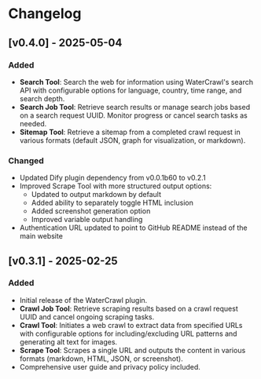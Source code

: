 # Changelog

## [v0.4.0] - 2025-05-04
### Added
- **Search Tool**: Search the web for information using WaterCrawl's search API with configurable options for language, country, time range, and search depth.
- **Search Job Tool**: Retrieve search results or manage search jobs based on a search request UUID. Monitor progress or cancel search tasks as needed.
- **Sitemap Tool**: Retrieve a sitemap from a completed crawl request in various formats (default JSON, graph for visualization, or markdown).

### Changed
- Updated Dify plugin dependency from v0.0.1b60 to v0.2.1
- Improved Scrape Tool with more structured output options:
  - Updated to output markdown by default
  - Added ability to separately toggle HTML inclusion
  - Added screenshot generation option
  - Improved variable output handling
- Authentication URL updated to point to GitHub README instead of the main website

## [v0.3.1] - 2025-02-25
### Added
- Initial release of the WaterCrawl plugin.
- **Crawl Job Tool**: Retrieve scraping results based on a crawl request UUID and cancel ongoing scraping tasks.
- **Crawl Tool**: Initiates a web crawl to extract data from specified URLs with configurable options for including/excluding URL patterns and generating alt text for images.
- **Scrape Tool**: Scrapes a single URL and outputs the content in various formats (markdown, HTML, JSON, or screenshot).
- Comprehensive user guide and privacy policy included.
